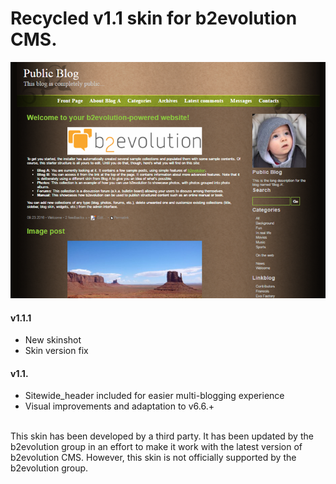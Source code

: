 # Recycled v1.1 skin for b2evolution CMS.

<img src="skinshot.png"/>

#### v1.1.1

- New skinshot
- Skin version fix

#### v1.1.

- Sitewide_header included for easier multi-blogging experience
- Visual improvements and adaptation to v6.6.+

<br/>
This skin has been developed by a third party. It has been updated by the b2evolution group in an effort to make it work with the latest version of b2evolution CMS. However, this skin is not officially supported by the b2evolution group.
